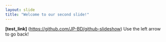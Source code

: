 ```yaml
---
layout: slide
title: "Welcome to our second slide!"
---
```

**[test_link]** (https://github.com/JP-BD/github-slideshow)
Use the left arrow to go back!
